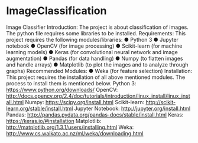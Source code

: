 # ImageClassification
Image Classifier 
Introduction:
The project is about classification of images. The python file requires some libraries to be
installed.
Requirements:
This project requires the following modules/libraries:
● Python 3
● Jupyter notebook
● OpenCV (for image processing)
● Scikit-learn (for machine learning models)
● Keras (for convolutional neural network and image augmentation)
● Pandas (for data handling)
● Numpy (to flatten images and handle arrays)
● Matplotlib (to plot the images and to analyze through graphs)
Recommended Modules:
● Weka (for feature selection)
Installation:
This project requires the installation of all above mentioned modules. The process to install them
is mentioned below.
Python 3:
https://www.python.org/downloads/
OpenCV:
http://docs.opencv.org/2.4/doc/tutorials/introduction/linux_install/linux_install.html
Numpy:
https://scipy.org/install.html
Scikit-learn:
http://scikit-learn.org/stable/install.html
Jupyter Notebook:
http://jupyter.org/install.html
Pandas:
http://pandas.pydata.org/pandas-docs/stable/install.html
Keras:
https://keras.io/#installation
Matplotlib:
http://matplotlib.org/1.3.1/users/installing.html
Weka:
http://www.cs.waikato.ac.nz/ml/weka/downloading.html